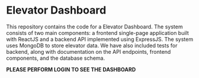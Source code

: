 # Elevator Dashboard

This repository contains the code for a Elevator Dashboard. The system consists of two main components: a frontend single-page application built with ReactJS and a backend API implemented using ExpressJS. The system uses MongoDB to store elevator data. We have also included tests for backend, along with documentation on the API endpoints, frontend components, and the database schema.

**PLEASE PERFORM LOGIN TO SEE THE DASHBOARD**
